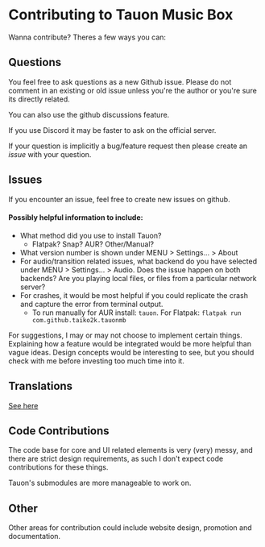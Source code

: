 # Contributing to Tauon Music Box

Wanna contribute? Theres a few ways you can:


## Questions

You feel free to ask questions as a new Github issue. Please do not comment in an existing or old issue unless you're the author or you're sure its directly related.

You can also use the github discussions feature.

If you use Discord it may be faster to ask on the official server.

If your question is implicitly a bug/feature request then please create an *issue* with your question.


## Issues

If you encounter an issue, feel free to create new issues on github.

#### Possibly helpful information to include:

 - What method did you use to install Tauon? 
    - Flatpak? Snap? AUR? Other/Manual?
 - What version number is shown under MENU > Settings... > About
 - For audio/transition related issues, what backend do you have selected under MENU > Settings... > Audio. Does the issue happen on both backends? Are you playing local files, or files from a particular network server?
 - For crashes, it would be most helpful if you could replicate the crash and capture the error from terminal output.
    - To run manually for AUR install: `tauon`. For Flatpak: `flatpak run com.github.taiko2k.tauonmb`

For suggestions, I may or may not choose to implement certain things. Explaining how a feature would be integrated would be more helpful than vague ideas.
Design concepts would be interesting to see, but you should check with me before investing too much time into it.

## Translations

[See here](https://github.com/Taiko2k/TauonMusicBox/wiki/Translations)

## Code Contributions

The code base for core and UI related elements is very (very) messy, and there are strict design requirements, as such I don't expect code contributions for these things.

Tauon's submodules are more manageable to work on.

## Other

Other areas for contribution could include website design, promotion and documentation.
